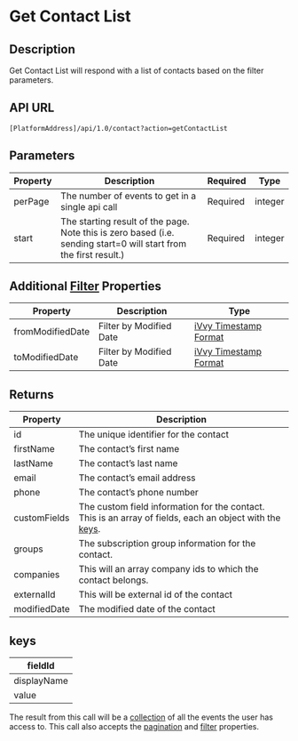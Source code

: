 # Get Contact List

## Description

Get Contact List will respond with a list of contacts based on the filter parameters.

## API URL

`[PlatformAddress]/api/1.0/contact?action=getContactList`

## Parameters

| Property | Description | Required | Type |
| --- | --- | --- | --- |
| perPage | The number of events to get in a single api call | Required | integer |
| start | The starting result of the page. Note this is zero based \(i.e. sending start=0 will start from the first result.\) | Required | integer |

## Additional [Filter](../interpreting-the-response/filtering.md) Properties

| Property | Description | Type |
| --- | --- | --- |
| fromModifiedDate | Filter by Modified Date | [iVvy Timestamp Format](../development-reference/timestamp-format.md) |
| toModifiedDate | Filter by Modified Date | [iVvy Timestamp Format](../development-reference/timestamp-format.md) |

## Returns

| Property | Description |
| --- | --- |
| id | The unique identifier for the contact |
| firstName | The contact’s first name |
| lastName | The contact’s last name |
| email | The contact’s email address |
| phone | The contact’s phone number |
| customFields | The custom field information for the contact. This is an array of fields, each an object with the [keys](get-contact-list.md#keys). |
| groups | The subscription group information for the contact. |
| companies | This will an array company ids to which the contact belongs. |
| externalId | This will be external id of the contact |
| modifiedDate | The modified date of the contact |

## keys

| fieldId |
| --- |
| displayName |
| value |

The result from this call will be a [collection](../interpreting-the-response/collections.md) of all the events the user has access to. This call also accepts the [pagination](../interpreting-the-response/pagination.md) and [filter](../interpreting-the-response/filtering.md) properties.

